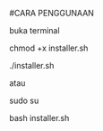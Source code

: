 #CARA PENGGUNAAN

buka terminal

chmod +x installer.sh

./installer.sh


atau 


sudo su

bash installer.sh
